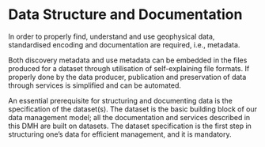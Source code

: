 # Data Structure and Documentation

In order to properly find, understand and use geophysical data, standardised encoding and documentation are required, i.e., metadata.

Both discovery metadata and use metadata can be embedded in the files produced for a dataset through utilisation of self-explaining file formats. If properly done by the data producer, publication and preservation of data through services is simplified and can be automated.

An essential prerequisite for structuring and documenting data is the specification of the dataset(s). The dataset is the basic building block of our data management model; all the documentation and services described in this DMH are built on datasets. The dataset specification is the first step in structuring one’s data for efficient management, and it is mandatory.



